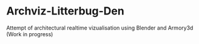 # Archviz-Litterbug-Den
Attempt of architectural realtime vizualisation using Blender and Armory3d (Work in progress)
